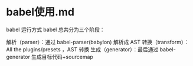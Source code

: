 # babel使用.md


babel 运行方式
babel 总共分为三个阶段：

解析（parser）：通过 babel-parser(babylon) 解析成 AST
转换（transform）：All the plugins/presets ，AST 转换
生成（generator）：最后通过 babel-generator 生成目标代码+sourcemap
